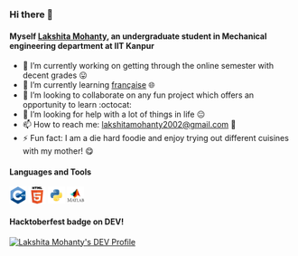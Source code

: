 ### Hi there 👋
#### Myself [Lakshita Mohanty](github.com/Lakshita2002), an undergraduate student in Mechanical engineering department at IIT Kanpur

- 🔭 I’m currently working on getting through the online semester with decent grades :stuck_out_tongue:
- 🌱 I’m currently learning [française](https://en.wikipedia.org/wiki/French_language) :globe_with_meridians:
- 👯 I’m looking to collaborate on any fun project which offers an opportunity to learn :octocat:
- 🤔 I’m looking for help with a lot of things in life :neutral_face:
- 📫 How to reach me: lakshitamohanty2002@gmail.com :email:
- ⚡ Fun fact: I am a die hard foodie and enjoy trying out different cuisines with my mother! :yum:

#### Languages and Tools
<code><img height="30" src = "https://raw.githubusercontent.com/github/explore/80688e429a7d4ef2fca1e82350fe8e3517d3494d/topics/cpp/cpp.png"></code>
<code><img height="30" src = "https://raw.githubusercontent.com/github/explore/80688e429a7d4ef2fca1e82350fe8e3517d3494d/topics/html/html.png"></code>
<code><img height="30" src = "https://raw.githubusercontent.com/github/explore/80688e429a7d4ef2fca1e82350fe8e3517d3494d/topics/python/python.png"></code>
<code><img height="30" src = "https://raw.githubusercontent.com/github/explore/80688e429a7d4ef2fca1e82350fe8e3517d3494d/topics/matlab/matlab.png"></code>


#### Hacktoberfest badge on DEV!
<a href="https://dev.to/lakshita2002">
  <img src="https://d2fltix0v2e0sb.cloudfront.net/dev-badge.svg" alt="Lakshita Mohanty's DEV Profile" height="30" width="30">
</a>
